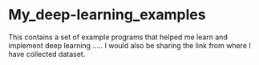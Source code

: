# My_deep-learning_examples
This contains a set of example programs that helped me learn and implement deep learning ..... I would also be sharing the link from where I have collected dataset.
